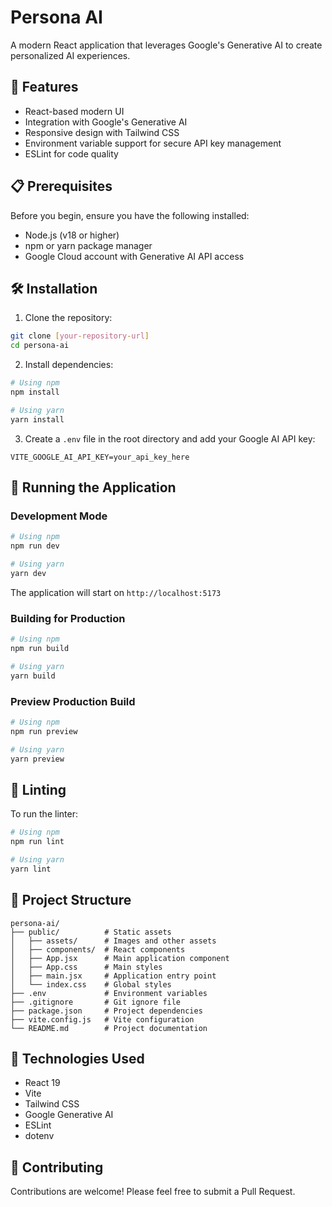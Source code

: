 # Persona AI

A modern React application that leverages Google's Generative AI to create personalized AI experiences.

## 🚀 Features

- React-based modern UI
- Integration with Google's Generative AI
- Responsive design with Tailwind CSS
- Environment variable support for secure API key management
- ESLint for code quality

## 📋 Prerequisites

Before you begin, ensure you have the following installed:

- Node.js (v18 or higher)
- npm or yarn package manager
- Google Cloud account with Generative AI API access

## 🛠️ Installation

1. Clone the repository:

```bash
git clone [your-repository-url]
cd persona-ai
```

2. Install dependencies:

```bash
# Using npm
npm install

# Using yarn
yarn install
```

3. Create a `.env` file in the root directory and add your Google AI API key:

```
VITE_GOOGLE_AI_API_KEY=your_api_key_here
```

## 🚀 Running the Application

### Development Mode

```bash
# Using npm
npm run dev

# Using yarn
yarn dev
```

The application will start on `http://localhost:5173`

### Building for Production

```bash
# Using npm
npm run build

# Using yarn
yarn build
```

### Preview Production Build

```bash
# Using npm
npm run preview

# Using yarn
yarn preview
```

## 🧹 Linting

To run the linter:

```bash
# Using npm
npm run lint

# Using yarn
yarn lint
```

## 📁 Project Structure

```
persona-ai/
├── public/          # Static assets
│   ├── assets/      # Images and other assets
│   ├── components/  # React components
│   ├── App.jsx      # Main application component
│   ├── App.css      # Main styles
│   ├── main.jsx     # Application entry point
│   └── index.css    # Global styles
├── .env             # Environment variables
├── .gitignore       # Git ignore file
├── package.json     # Project dependencies
├── vite.config.js   # Vite configuration
└── README.md        # Project documentation
```

## 🔧 Technologies Used

- React 19
- Vite
- Tailwind CSS
- Google Generative AI
- ESLint
- dotenv

## 🤝 Contributing

Contributions are welcome! Please feel free to submit a Pull Request.
